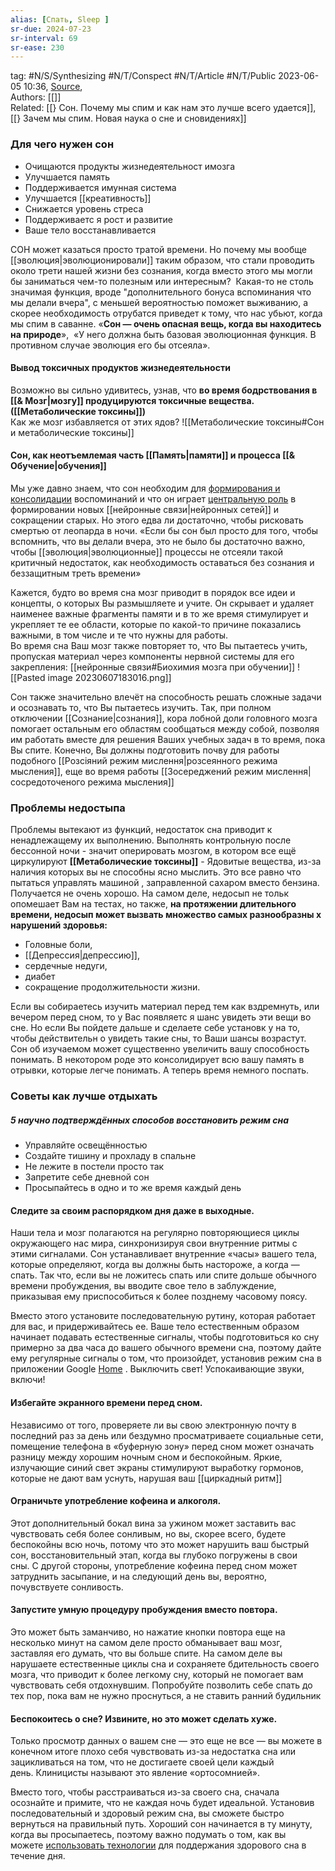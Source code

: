 ```yaml
---
alias: [Спать, Sleep ]  
sr-due: 2024-07-23
sr-interval: 69
sr-ease: 230
---
```

tag: #N/S/Synthesizing  #N/T/Conspect #N/T/Article  #N/T/Public
2023-06-05 10:36, [Source](),  
Authors: [[]]   
Related: [[} Сон. Почему мы спим и как нам это лучше всего удается]], [[} Зачем мы спим. Новая наука о сне и сновидениях]]

### Для чего нужен сон 
- Очищаются продукты жизнедеятельност имозга
- Улучшается память
- Поддерживается имунная система
- Улучшается [[креативность]]
- Снижается уровень стреса
- Поддерживаетс я рост и развитие
- Ваше тело восстанавливается

СОН может казаться просто тратой времени. Но почему мы вообще [[эволюция|эволюционировали]] таким образом, что стали проводить около трети нашей жизни без сознания, когда вместо этого мы могли бы заниматься чем-то полезным или интересным? 
Какая-то  не столь значимая функция, вроде "дополнительного бонуса вспоминания что мы делали вчера", с меньшей вероятностью поможет выживанию, а скорее необходимость отрубатся приведет к тому, что нас убьют, когда мы спим в саванне.
«**Сон — очень опасная вещь, когда вы находитесь на природе**»,  «У него должна быть базовая эволюционная функция. В противном случае эволюция его бы отсеяла».
#### Вывод токсичных продуктов жизнедеятельности
Возможно вы сильно удивитесь, узнав, что **во время бодрствования в [[& Мозг|мозгу]] продуцируются токсичные вещества. ([[Метаболические токсины]])**  
Как же мозг избавляется от этих ядов? 
![[Метаболические токсины#Сон и метаболические токсины]]

#### Сон, как неотъемлемая часть [[Память|памяти]] и процесса [[& Обучение|обучения]]
Мы уже давно знаем, что сон необходим для [формирования и консолидации](http://www.nature.com/neuro/journal/v16/n2/full/nn.3303.html) воспоминаний и что он играет [центральную роль](http://www.ncbi.nlm.nih.gov/pubmed/17139839) в формировании новых [[нейронные связи|нейронных сетей]] и сокращении старых. Но этого едва ли достаточно, чтобы рисковать смертью от леопарда в ночи. «Если бы сон был просто для того, чтобы вспомнить, что вы делали вчера, это не было бы достаточно важно, чтобы [[эволюция|эволюционные]] процессы не отсеяли такой критичный недостаток, как необходимость оставаться без сознания и беззащитным треть времени» 

Кажется, будто во время сна мозг приводит в порядок все идеи и концепты, о которых Вы размышляете и учите. Он скрывает и удаляет наименее важные фрагменты памяти и в то же время стимулирует и укрепляет те ее области, которые по какой-то причине показались важными, в том числе и те что нужны для работы.  
Во время сна Ваш мозг также повторяет то, что Вы пытаетесь учить, пропуская материал через компоненты нервной системы для его закрепления: [[нейронные связи#Биохимия мозга при обучении]]
![[Pasted image 20230607183016.png]]

Сон также значительно влечёт на способность решать сложные задачи и осознавать то, что Вы пытаетесь изучить. Так, при полном отключении [[Сознание|сознания]], кора лобной доли головного мозга помогает остальным его областям сообщаться между собой, позволяя им работать вместе для решения Ваших учебных задач в то время, пока Вы спите. Конечно, Вы должны подготовить почву для работы подобного [[Розсіяний режим мислення|розсеянного режима мысления]], еще во время работы [[Зосереджений режим мислення|сосредоточеного режима мысления]]

### Проблемы недостыпа
Проблемы вытекают из функций, недостаток сна приводит к ненадлежащему их выполнению.
Выполнять контрольную после бессонной ночи - значит оперировать мозгом, в котором все ещё циркулируют **[[Метаболические токсины]]** - Ядовитые вещества, из-за наличия которых вы не способны ясно мыслить. Это все равно что пытаться управлять машиной , заправленной сахаром вместо бензина. Получается не очень хорошо. 
На самом деле, недосып не тольк опомешает Вам на тестах, но также, **на протяжении длительного времени, недосып может вызвать множество самых разнообразны х нарушений здоровья:**
- Головные боли, 
- [[Депрессия|депрессию]], 
- сердечные недуги, 
- диабет
- сокращение продолжительности жизни.

Если вы собираетесь изучить материал перед тем как вздремнуть, или вечером перед сном, то у Вас появляетс я шанс увидеть эти вещи во сне. Но если Вы пойдете дальше и сделаете себе установк у на то, чтобы действительн о увидеть такие сны, то Ваши шансы возрастут. Сон об изучаемом может существенно увеличить вашу способность понимать. В некотором роде это консолидирует всю вашу память в отрывки, которые легче понимать. А теперь время немного поспать.
### Советы как лучше отдыхать

##### 5 научно подтверждённых способов восстановить режим сна
- Управляйте освещённостью
- Создайте тишину и прохладу в спальне
- Не лежите в постели просто так
- Запретите себе дневной сон
- Просыпайтесь в одно и то же время каждый день
#### Следите за своим распорядком дня даже в выходные.
Наши тела и мозг полагаются на регулярно повторяющиеся циклы окружающего нас мира, синхронизируя свои внутренние ритмы с этими сигналами. Сон устанавливает внутренние «часы» вашего тела, которые определяют, когда вы должны быть настороже, а когда — спать. Так что, если вы не ложитесь спать или спите дольше обычного времени пробуждения, вы вводите свое тело в заблуждение, приказывая ему приспособиться к более позднему часовому поясу.

Вместо этого установите последовательную рутину, которая работает для вас, и придерживайтесь ее. Ваше тело естественным образом начинает подавать естественные сигналы, чтобы подготовиться ко сну примерно за два часа до вашего обычного времени сна, поэтому дайте ему регулярные сигналы о том, что произойдет, установив режим сна в приложении Google [Home](https://blog.google/products/google-nest/google-home-app/) . Выключить свет! Успокаивающие звуки, включи!


#### Избегайте экранного времени перед сном.
Независимо от того, проверяете ли вы свою электронную почту в последний раз за день или бездумно просматриваете социальные сети, помещение телефона в «буферную зону» перед сном может означать разницу между хорошим ночным сном и беспокойным. Яркие, излучающие синий свет экраны стимулируют выработку гормонов, которые не дают вам уснуть, нарушая ваш [[циркадный ритм]]

#### Ограничьте употребление кофеина и алкоголя.
Этот дополнительный бокал вина за ужином может заставить вас чувствовать себя более сонливым, но вы, скорее всего, будете беспокойны всю ночь, потому что это может нарушить ваш быстрый сон, восстановительный этап, когда вы глубоко погружены в свои сны. С другой стороны, употребление кофеина перед сном может затруднить засыпание, и на следующий день вы, вероятно, почувствуете сонливость.

#### Запустите умную процедуру пробуждения вместо повтора.
Это может быть заманчиво, но нажатие кнопки повтора еще на несколько минут на самом деле просто обманывает ваш мозг, заставляя его думать, что вы больше спите. На самом деле вы нарушаете естественные циклы сна и сохраняете бдительность своего мозга, что приводит к более легкому сну, который не помогает вам чувствовать себя отдохнувшим.
Попробуйте позволить себе спать до тех пор, пока вам не нужно проснуться, а не ставить ранний будильник

#### Беспокоитесь о сне? Извините, но это может сделать хуже.
Только просмотр данных о вашем сне — это еще не все — вы можете в конечном итоге плохо себя чувствовать из-за недостатка сна или зацикливаться на том, что не достигаете своей цели каждый день. Клиницисты называют это явление «ортосомнией».

Вместо того, чтобы расстраиваться из-за своего сна, сначала осознайте и примите, что не каждая ночь будет идеальной. Установив последовательный и здоровый режим сна, вы сможете быстро вернуться на правильный путь. Хороший сон начинается в ту минуту, когда вы просыпаетесь, поэтому важно подумать о том, как вы можете [использовать технологии](https://blog.google/products/pixel/made-by-google-podcast-season-2/) для поддержания здорового сна в течение дня.